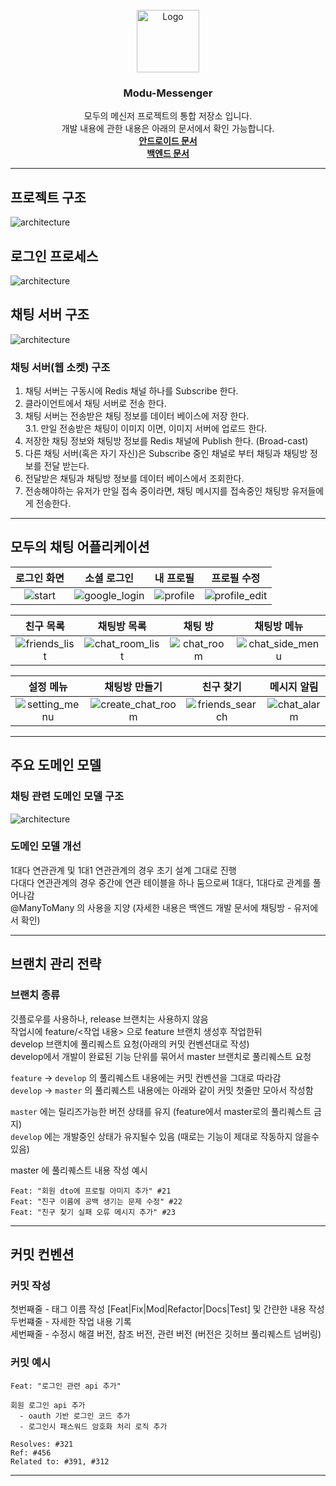 <!-- PROJECT LOGO -->
<br />
<div align="center">
  <img src="./images/modu_icon.png" alt="Logo" width="100" height="100">
  <h3 align="center">Modu-Messenger</h3>

  <p align="center">
    모두의 메신저 프로젝트의 통합 저장소 입니다.<br>
    개발 내용에 관한 내용은 아래의 문서에서 확인 가능합니다.<br>
    <a href="./android/ModuMessenger/README.md"><strong>안드로이드 문서</strong></a><br>
    <a href="./backend/ModuMessenger/README.md"><strong>백엔드 문서</strong></a><br>
  </p>
</div>

---

## 프로젝트 구조
![architecture](./images/architecture.jpg)

## 로그인 프로세스
![architecture](./images/login_process.jpg)

## 채팅 서버 구조
![architecture](./images/architecture_chat.jpg)

### 채팅 서버(웹 소켓) 구조

1. 채팅 서버는 구동시에 Redis 채널 하나를 Subscribe 한다.  
2. 클라이언트에서 채팅 서버로 전송 한다.  
3. 채팅 서버는 전송받은 채팅 정보를 데이터 베이스에 저장 한다.  
  3.1. 만일 전송받은 채팅이 이미지 이면, 이미지 서버에 업로드 한다.  
4. 저장한 채팅 정보와 채팅방 정보를 Redis 채널에 Publish 한다. (Broad-cast)  
5. 다른 채팅 서버(혹은 자기 자신)은 Subscribe 중인 채널로 부터 채팅과 채팅방 정보를 전달 받는다.  
6. 전달받은 채팅과 채팅방 정보를 데이터 베이스에서 조회한다.  
7. 전송해야하는 유저가 만일 접속 중이라면, 채팅 메시지를 접속중인 채팅방 유저들에게 전송한다.  

---

## 모두의 채팅 어플리케이션

| 로그인 화면 | 소셜 로그인 | 내 프로필 | 프로필 수정 |
| :--------: | :--------: | :--------: | :--------: |
|![start](./images/start.jpg)|![google_login](./images/google_login.jpg)|![profile](./images/profile.jpg)|![profile_edit](./images/profile_edit.jpg)

| 친구 목록 | 채팅방 목록 | 채팅 방 | 채팅방 메뉴 |
| :--------: | :--------: | :--------: | :--------: |
|![friends_list](./images/friends_list.jpg)|![chat_room_list](./images/chat_room_list.jpg)|![chat_room](./images/chat_room.jpg)|![chat_side_menu](./images/chat_side_menu.jpg)

| 설정 메뉴 | 채팅방 만들기 | 친구 찾기 | 메시지 알림 |
| :--------: | :--------: | :--------: | :--------: |
|![setting_menu](./images/setting_menu.jpg)|![create_chat_room](./images/create_chat_room.jpg)|![friends_search](./images/friends_search.jpg)|![chat_alarm](./images/chat_alarm.jpg)|

---

## 주요 도메인 모델

### 채팅 관련 도메인 모델 구조

![architecture](./images/domain_model.jpg)

### 도메인 모델 개선

1대다 연관관계 및 1대1 연관관계의 경우 초기 설계 그대로 진행   
다대다 연관관계의 경우 중간에 연관 테이블을 하나 둠으로써 1대다, 1대다로 관계를 풀어나감   
@ManyToMany 의 사용을 지양 (자세한 내용은 백엔드 개발 문서에 채팅방 - 유저에서 확인)   

---

## 브랜치 관리 전략

### 브랜치 종류

깃플로우를 사용하나, release 브랜치는 사용하지 않음  
작업시에 feature/<작업 내용> 으로 feature 브랜치 생성후 작업한뒤  
develop 브랜치에 풀리퀘스트 요청(아래의 커밋 컨벤션대로 작성)  
develop에서 개발이 완료된 기능 단위를 묶어서 master 브랜치로 풀리퀘스트 요청  

`feature` -> `develop` 의 풀리퀘스트 내용에는 커밋 컨벤션을 그대로 따라감  
`develop` -> `master` 의 풀리퀘스트 내용에는 아래와 같이 커밋 첫줄만 모아서 작성함  

`master` 에는 릴리즈가능한 버전 상태를 유지 (feature에서 master로의 풀리퀘스트 금지)  
`develop` 에는 개발중인 상태가 유지될수 있음 (때로는 기능이 제대로 작동하지 않을수 있음)  

master 에 풀리퀘스트 내용 작성 예시

```
Feat: "회원 dto에 프로필 아미지 추가" #21
Feat: "친구 이름에 공백 생기는 문제 수정" #22
Feat: "친구 찾기 실패 오류 메시지 추가" #23
```

---

## 커밋 컨벤션

### 커밋 작성

첫번째줄 - 태그 이름 작성 [Feat|Fix|Mod|Refactor|Docs|Test] 및 간랸한 내용 작성  
두번쨰줄 - 자세한 작업 내용 기록  
세번째줄 - 수정시 해결 버전, 참조 버전, 관련 버전 (버전은 깃허브 풀리퀘스트 넘버링)  

### 커밋 예시

```
Feat: "로그인 관련 api 추가"

회원 로그인 api 추가
  - oauth 기반 로그인 코드 추가
  - 로그인시 패스워드 암호화 처리 로직 추가

Resolves: #321
Ref: #456
Related to: #391, #312
```

---